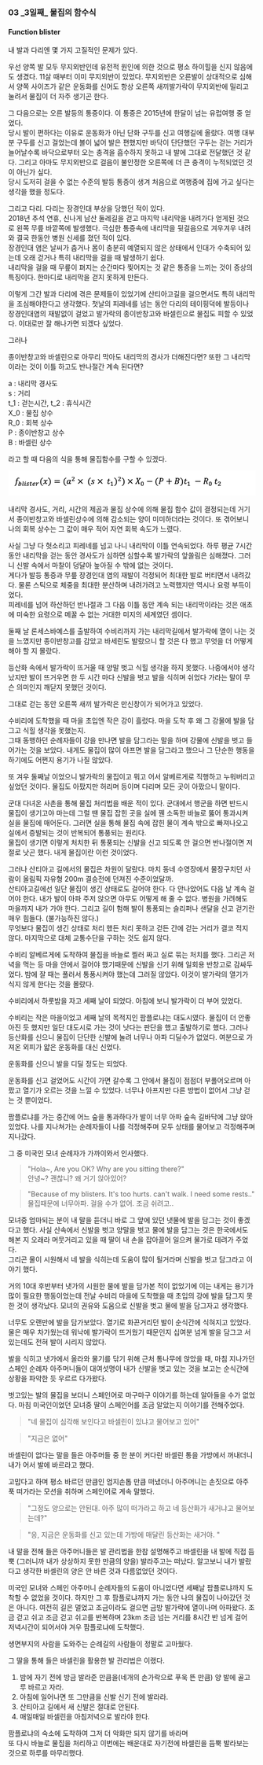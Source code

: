 ###  03 _3일째\_ 물집의 함수식
#### Function blister



내 발과 다리엔 몇 가지 고질적인 문제가 있다.

우선 양쪽 발 모두 무지외반인데 유전적 원인에 의한 것으로 
평소 하이힐을 신지 않음에도 생겼다. 11살 때부터 이미 무지외반이 있었다. 
무지외반은 오른발이 상대적으로 심해서 양쪽 사이즈가 같은 운동화를 신어도
항상 오른쪽 새끼발가락이 무지외반에 밀리고 눌려서 물집이 더 자주 생기곤 한다.

그 다음으로는 오른 발등의 통증이다. 이 통증은 2015년에 한달이 넘는 유럽여행 중 얻었다.   
당시 발이 편하다는 이유로 운동화가 아닌 단화 구두를 신고 여행길에 올랐다. 
여행 대부분 구두를 신고 걸었는데 볼이 넓어 발은 편했지만 바닥이 단단했던 구두는 
걷는 거리가 늘어날수록 바닥으로부터 오는 충격을 흡수하지 못하고 내 발에 그대로 전달했던 것 같다. 
그리고 아마도 무지외반으로 걸음이 불안정한 오른쪽에 더 큰 충격이 누적되었던 것이 아닌가 싶다.  
당시 도저히 걸을 수 없는 수준의 발등 통증이 생겨 처음으로 여행중에 집에 가고 싶다는 생각을 했을 정도다.  

그리고 다리. 다리는 장경인대 부상을 당했던 적이 있다.  
2018년 추석 연휴, 신나게 남산 둘레길을 걷고 마지막 내리막을 내려가다 
얻게된 것으로 왼쪽 무릎 바깥쪽에 발생했다. 극심한 통증속에 내리막을 뒷걸음으로 겨우겨우 내려와 결국 한동안 병원 신세를 졌던 적이 있다.  
장경인대 염은 날씨가 춥거나 몸이 충분히 예열되지 않은 상태에서 
인대가 수축되어 있는데 오래 걷거나 특히 내리막을 걸을 때 발생하기 쉽다.   
내리막을 걸을 때 무릎이 펴지는 순간마다 찢어지는 것 같은 
통증을 느끼는 것이 증상의 특징이다. 한마디로 내리막을 걷지 못하게 만든다.

이렇게 그간 발과 다리에 겪은 문제들이 있었기에 산티아고길을 걸으면서도 
특히 내리막을 조심해야한다고 생각했다.
첫날의 피레네를 넘는 동안 다리의 테이핑덕에 발등이나 장경인대염의 
재발없이 걸었고 발가락의 종이반창고와 바셀린으로 물집도 피할 수 있었다. 
이대로만 잘 해나가면 되겠다 싶었다.

그러나

종이반창고와 바셀린으로 아무리 막아도 내리막의 경사가 더해진다면?
또한 그 내리막이라는 것이 이틀 하고도 반나절간 계속 된다면?

a   : 내리막 경사도  
s   : 거리  
t_1   : 걷는시간,    t_2  : 휴식시간  
X_0   : 물집 상수  
R_0   : 회복 상수  
P   : 종이반창고 상수  
B   : 바셀린 상수  

라고 할 때 다음의 식을 통해 물집함수를 구할 수 있겠다.

![](day3_function_blister.png)



내리막 경사도, 거리, 시간의 제곱과 물집 상수에 의해 물집 함수 값이 결정되는데 거기서 종이반창고와 바셀린상수에 의해 감소되는 양이 미미하더라는 것이다.
또 겪어보니 나의 회복 상수는 그 값이 매우 적어 자연 회복 속도가 느렸다.

사실 그냥 다 헛소리고 피레네를 넘고 나니 내리막이 이틀 연속되었다. 
하루 평균 7시간 동안 내리막을 걷는 동안 
경사도가 심하면 심할수록 발가락의 앞쏠림은 심해졌다. 
그러니 신발 속에서 마찰이 덩달아 높아질 수 밖에 없는 것이다.  
게다가 발등 통증과 무릎 장경인대 염의 재발이 걱정되어 
최대한 발로 버티면서 내려갔다. 
물론 스틱으로 체중을 최대한 분산하며 내려가려고 노력했지만 
역시나 요령 부득이었다.   
피레네를 넘어 하산하던 반나절과 그 다음 이틀 동안 계속 되는 내리막이라는 것은 
애초에 미숙한 요령으로 메꿀 수 없는 거대한 미지의 세계였던 셈이다.

둘째 날 론세스바예스를 출발하여 수비리까지 가는 내리막길에서 발가락에
열이 나는 것을 느꼈지만 종이반창고를 감았고 바세린도 발랐으니 할 것은 다 했고
무엇을 더 어떻게 해야 할 지 몰랐다.

등산화 속에서 발가락이 뜨거울 때 양말 벗고 식힐 생각을 하지 못했다.
나중에서야 생각났지만 발이 뜨거우면 한 두 시간 마다 신발을 벗고
발을 식히며 쉬었다 가라는 말이 무슨 의미인지 깨닫지 못했던 것이다.

그대로 걷는 동안 오른쪽 새끼 발가락은 만신창이가 되어가고 있었다.

수비리에 도착했을 때 마을 초입엔 작은 강이 흘렀다. 
마을 도착 후 왜 그 강물에 발을 담그고 식힐 생각을 못했는지.   
그때 동행하던 순례자들이 강을 만나면 발을 담그라는 말을 하며 
강물에 신발을 벗고 들어가는 것을 보았다. 
내게도 물집이 많이 아프면 발을 담그라고 했으나 
그 단순한 행동을 하기에도 어쩐지 용기가 나질 않았다. 


또 겨우 둘째날 이었으니 발가락의 물집이고 뭐고 
어서 알베르게로 직행하고 누워버리고 싶었던 것이다. 
물집도 아팠지만 허리며 등이며 다리며 모든 곳이 아팠으니 말이다.

군대 다녀온 사촌을 통해 물집 처리법을 배운 적이 있다.
군대에서 행군을 하면 반드시 물집이 생기고야 마는데
그럴 땐 물집 잡힌 곳을 실에 꿴 소독한 바늘로 뚫어 통과시켜 실을 물집에 매어둔다.
그러면 실을 통해 물집 속에 잡힌 물이 계속 밖으로 빠져나오고
실에서 증발되는 것이 반복되어 통풍되는 원리다.  
물집이 생기면 이렇게 처치한 뒤 통풍되는 신발을 신고 되도록 안 걸으면
반나절이면 저절로 낫곤 했다. 내게 물집이란 이런 것이었다.

그러나 산티아고 길에서의 물집은 차원이 달랐다.
마치 동네 수영장에서 물장구치던 사람이 올림픽 자유형 200m 결승전에
던져진 수준이었달까.  
산티아고길에선 일단 물집이 생긴 상태로도 걸어야 한다.
다 안나았어도 다음 날 계속 걸어야 한다.
내가 발이 아파 주저 앉으면 아무도 어떻게 해 줄 수 없다.
병원을 가려해도 마을까지 내가 가야 한다.
그리고 길이 험해 발이 통퐁되는 슬리퍼나 샌달을 신고 걷기란 매우 힘들다.
(불가능하진 않다.)  
무엇보다 물집이 생긴 상태로 처리 했든 처리 못하고 걷든 간에
걷는 거리가 결코 적지 않다. 마지막으로 대체 교통수단을 구하는 것도 쉽지 않다.

수비리 알베르게에 도착하여 물집을 바늘로 찔러 짜고 실로 묶는 처치를 했다.
그리곤 저녁을 먹는 등 마을 안에서 걸어야 했기때문에 신발을 신기 위해 일회용 반창고로 감싸두었다. 
밤에 잘 때는 풀러서 통풍시켜야 했는데 그러질 않았다. 
이것이 발가락의 열기가 식지 않게 한다는 것을 몰랐다.

수비리에서 하룻밤을 자고 세째 날이 되었다. 
아침에 보니 발가락이 더 부어 있었다.

수비리는 작은 마을이었고 세째 날의 목적지인 팜플로냐는 대도시였다. 
물집이 더 안좋아진 듯 했지만 일단 대도시로 가는 것이 낫다는 판단을 했고 
출발하기로 했다.
그러나 등산화를 신으니 물집이 단단한 신발에 눌려 너무나 아파 디딜수가 없었다.
여분으로 가져온 외피가 얇은 운동화를 대신 신었다. 

운동화를 신으니 발을 디딜 정도는 되었다.

운동화를 신고 걸었어도 시간이 가면 갈수록 그 안에서 물집이 점점더 부풀어오르며
아팠고 열기가 오르는 것을 느낄 수 있었다.
너무나 아프지만 다른 방법이 없어서 그냥 걷는 것 뿐이었다. 

팜플로냐를 가는 중간에 어느 숲을 통과하다가 발이 너무 아파 숲속 길바닥에 그냥 앉아있었다. 
나를 지나쳐가는 순례자들이 나를 걱정해주며 모두 상태를 물어보고 걱정해주며 지나갔다.

그 중 미국인 모녀 순례자가 가까이와서 인사했다.

> "Hola~, Are you OK? Why are you sitting there?"  
> 안녕~? 괜찮니? 왜 거기 앉아있어?
 
> "Because of my blisters. It's too hurts. can't walk. I need some rests.."  
> 물집때문에 너무아파. 걸을 수가 없어. 조금 쉬려고..
 

모녀중 엄마되는 분이 내 말을 듣더니 바로 그 앞에 있던 냇물에 
발을 담그는 것이 좋겠다고 했다.
사실 산속에서 신발을 벗고 양말을 벗고 물에 발을 담그는 것은 
한국에서도 해본 지 오래라 머뭇거리고 있을 때 
딸이 내 손을 잡아끌어 일으켜 물가로 데려가 주었다.  
그리곤 물이 시원해서 네 발을 식히는데 도움이 많이 될거라며 
신발을 벗고 담그라고 이야기 했다.

거의 10대 후반부터 냇가의 시원한 물에 발을 담가본 적이 없었기에 이는 내게는 용기가 많이 필요한 행동이었는데
전날 수비리 마을에 도착했을 때 초입의 강에 발을 담그지 못한 것이 생각났다. 
모녀의 권유와 도움으로 신발을 벗고 물에 발을 담그자고 생각했다. 

너무도 오랜만에 발을 담가보았다. 
열기로 화끈거리던 발이 순식간에 식혀지고 있었다.
물은 매우 차가웠는데 워낙에 발가락이 뜨거웠기 때문인지 십여분 넘게 발을 담그고 서 있는데도
전혀 발이 시리지 않았다.

발을 식히고 냇가에서 올라와 물기를 닦기 위해 근처 통나무에 앉았을 때, 마침 지나가던
스페인 순례자 아주머니들이 대여섯명이 내가 신발을 벗고 있는 것을 보고는 
순식간에 상황을 파악한 듯 우르르 다가왔다.


벗고있는 발의 물집을 보더니 스페인어로 마구마구 이야기를 하는데 알아들을 수가 없었다.
마침 미국인이었던 모녀중 딸이 스페인어를 조금 알았는지 이야기를 전해주었다.

> "네 물집이 심각해 보인다고 바셀린이 있냐고 물어보고 있어"

> "지금은 없어"

바셀린이 없다는 말을 들은 아주머들 중 한 분이 커다란 바셀린 통을 가방에서 꺼내더니 
내가 어서 발에 바르라고 했다.

고맙다고 하며 평소 바르던 만큼인 엄지손톱 만큼 떠냈더니 아주머니는 손짓으로 아주 푹 떠가라는
모션을 취하며 스페인어로 계속 말했다.

> "그정도 양으로는 안된대. 아주 많이 떠가라고 하고 네 등산화가 새거냐고 물어보는데?"

> "응, 지금은 운동화를 신고 있는데 가방에 매달린 등산화는 새거야. "

내 말을 전해 들은 아주머니들은 발 관리법을 한참 설명해주고  바셀린을 내 발에 직접
듬뿍 (그러니까 내가 상상하지 못한 만큼의 양을) 발라주고는 떠났다.
알고보니 내가 발랐다고 생각한 바셀린의 양은 안 바른 것과 다름없었던 것이다.

미국인 모녀와 스페인 아주머니 순례자들의 도움이 아니었다면 
세째날 팜플로냐까지 도착할 수 없었을 것이다.
하지만 그 후 팜플로냐까지 가는 동안 나의 물집이 나아갔던 것은 아니다.
여전히 길은 멀었고 조금이라도 걸으면 금방 발가락에 열이나며 아파왔다.
조금 걷고 쉬고 조금 걷고 쉬고를 반복하며 23km 조금 넘는 거리를
8시간 반 넘게 걸어 저녁시간이 되어서야 겨우 팜플로냐에 도착했다.

생면부지의 사람을 도와주는 순례길의 사람들이 정말로 고마웠다. 

그 딸을 통해 들은 바셀린을 활용한 발 관리법은 이랬다.

1. 밤에 자기 전에 방금 발라준 만큼을(네개의 손가락으로 푸욱 뜬 만큼) 양 발에 골고루 바르고 자라.
2. 아침에 일어나면 또 그만큼을 신발 신기 전에 발라라.
3. 산티아고 길에서 새 신발은 절대로 안된다.
4. 매일매일 바셀린을 아침저녁으로 발라야 한다.

팜플로냐의 숙소에 도착하여 그저 더 악화만 되지 않기를 바라며  
또 다시 바늘로 물집을 처리하고 이번에는 배운대로 
자기전에 바셀린을 듬뿍 발라보는 것으로 하루를 마무리했다.